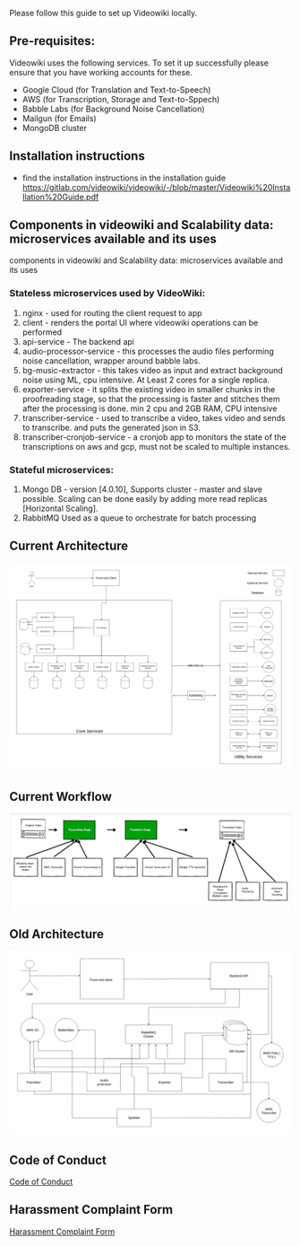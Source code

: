 Please follow this guide to set up Videowiki locally.

## Pre-requisites:
Videowiki uses the following services. To set it up successfully please ensure
that you have working accounts for these.
- Google Cloud (for Translation and Text-to-Speech)
- AWS (for Transcription, Storage and Text-to-Sppech)
- Babble Labs (for Background Noise Cancellation)
- Mailgun (for Emails)
- MongoDB cluster

## Installation instructions
- find the installation instructions in the installation guide https://gitlab.com/videowiki/videowiki/-/blob/master/Videowiki%20Installation%20Guide.pdf
## Components in videowiki and Scalability data: microservices available and its uses
components in videowiki and Scalability data: microservices available and its uses

### Stateless microservices used by VideoWiki:
1. nginx - used for routing the client request to app
2. client - renders the portal UI where videowiki operations can be performed
3. api-service - The backend api 
4. audio-processor-service - this processes the audio files performing noise cancellation, wrapper around babble labs.
5. bg-music-extractor - this takes video as input and extract background noise using ML, cpu intensive. At Least 2 cores for a single replica.
6. exporter-service - it splits the existing video in smaller chunks in the proofreading stage, so that the processing is faster and stitches them after the processing is done. min 2 cpu and 2GB RAM, CPU intensive
7. transcriber-service - used to transcribe a video, takes video and sends to transcribe. and puts the generated json in S3.
8. transcriber-cronjob-service - a cronjob app to monitors the state of the transcriptions on aws and gcp, must not be scaled to multiple instances.

### Stateful microservices:
1. Mongo DB - version [4.0.10],
    Supports cluster - master and slave possible.
    Scaling can be done easily by adding more read replicas [Horizontal Scaling].
2. RabbitMQ
    Used as a queue to orchestrate for batch processing 

## Current Architecture
![Current Architecture](Upcoming_Architecture.jpg)


## Current Workflow
![Workflow](Workflow.png)

## Old Architecture
![Old Architecture](Current_Architecture.jpg)

## Code of Conduct
[Code of Conduct](Code_of_Conduct.docx)

## Harassment Complaint Form
[Harassment Complaint Form](https://docs.google.com/forms/d/e/1FAIpQLScMR9EqywvmTrxBiDc3QQG0E50XsnCU8LO7olFQ_7yFgy2Okg/viewform)

